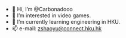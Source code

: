 - 👋 Hi, I’m @Carbonadooo
- 👀 I’m interested in video games.
- 🌱 I’m currently learning engineering in HKU.
- 📫 e-mail: zshaoyu@connect.hku.hk

<!---
Carbonadooo/Carbonadooo is a ✨ special ✨ repository because its `README.md` (this file) appears on your GitHub profile.
You can click the Preview link to take a look at your changes.
--->
